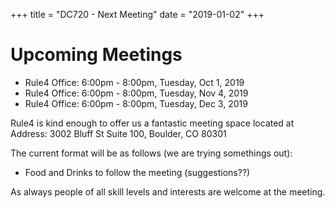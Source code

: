 +++
title = "DC720 - Next Meeting"
date = "2019-01-02"
+++

# Upcoming Meetings

* Rule4 Office: 6:00pm - 8:00pm, Tuesday, Oct 1, 2019
* Rule4 Office: 6:00pm - 8:00pm, Tuesday, Nov 4, 2019
* Rule4 Office: 6:00pm - 8:00pm, Tuesday, Dec 3, 2019

Rule4 is kind enough to offer us a fantastic meeting space located at Address:
3002 Bluff St Suite 100, Boulder, CO 80301

The current format will be as follows (we are trying somethings out):

* Food and Drinks to follow the meeting (suggestions??)

As always people of all skill levels and interests are welcome at the meeting.